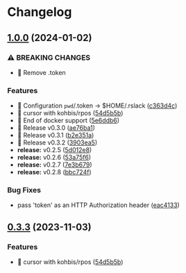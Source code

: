 # Changelog

## [1.0.0](https://github.com/kohbis/rslack/compare/v0.4.0...v1.0.0) (2024-01-02)


### ⚠ BREAKING CHANGES

* 🧨 Remove .token

### Features

* 🎸 Configuration `pwd`/.token -&gt; $HOME/.rslack ([c363d4c](https://github.com/kohbis/rslack/commit/c363d4cdbf396d1397c6e9a9630e98d07bb6976e))
* 🎸 cursor with kohbis/rpos ([54d5b5b](https://github.com/kohbis/rslack/commit/54d5b5b8baa7c7e23b317df0bf3e57cc2f68d688))
* 🎸 End of docker support ([5e6ddb6](https://github.com/kohbis/rslack/commit/5e6ddb667d93fa63511f1762bfea3aba3c1046c3))
* 🎸 Release v0.3.0 ([ae76ba1](https://github.com/kohbis/rslack/commit/ae76ba180f7c89d9c7132a387533d230a2b0b24a))
* 🎸 Release v0.3.1 ([b2e351a](https://github.com/kohbis/rslack/commit/b2e351a88809345550055def27a5c8524f9b2599))
* 🎸 Release v0.3.2 ([3903ea5](https://github.com/kohbis/rslack/commit/3903ea5d45f4f8a147017432b78391e0fe5db369))
* **release:** v0.2.5 ([5d012e8](https://github.com/kohbis/rslack/commit/5d012e8e3c91c2fb11a88899ec8479fbe7925a2d))
* **release:** v0.2.6 ([53a75f6](https://github.com/kohbis/rslack/commit/53a75f67f0c0859886571b8e772f961b142e0ae5))
* **release:** v0.2.7 ([7e3b679](https://github.com/kohbis/rslack/commit/7e3b679c1af3f4e81d37056925829eae1a06b59c))
* **release:** v0.2.8 ([bbc724f](https://github.com/kohbis/rslack/commit/bbc724f04b2dce832f428492a5d589b78d5947d6))


### Bug Fixes

* pass 'token' as an HTTP Authorization header ([eac4133](https://github.com/kohbis/rslack/commit/eac4133b10a8a5b5b1d357cdc1f300b0ea043fd2))

## [0.3.3](https://github.com/kohbis/rslack/compare/v0.3.2...v0.3.3) (2023-11-03)


### Features

* 🎸 cursor with kohbis/rpos ([54d5b5b](https://github.com/kohbis/rslack/commit/54d5b5b8baa7c7e23b317df0bf3e57cc2f68d688))
